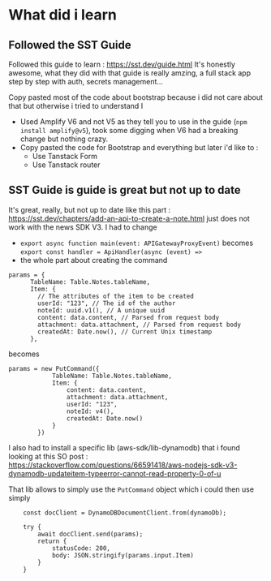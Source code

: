# What did i learn

## Followed the SST Guide
Followed this guide to learn : https://sst.dev/guide.html
It's honestly awesome, what they did with that guide is really amzing, a full stack app step by step with auth, secrets management...

Copy pasted most of the code about bootstrap because i did not care about that but otherwise i tried to understand I 
- Used Amplify V6 and not V5 as they tell you to use in the guide (`npm install amplify@v5`), took some digging when V6 had a breaking change but nothing crazy.
- Copy pasted the code for Bootstrap and everything but later i'd like to :
    - Use Tanstack Form
    - Use Tanstack router

## SST Guide is guide is great but not up to date
It's great, really, but not up to date like this part : https://sst.dev/chapters/add-an-api-to-create-a-note.html
just does not work with the news SDK V3. I had to change 

- `export async function main(event: APIGatewayProxyEvent)` becomes `export const handler = ApiHandler(async (event) =>`
- the whole part about creating the command 
```
params = {
      TableName: Table.Notes.tableName,
      Item: {
        // The attributes of the item to be created
        userId: "123", // The id of the author
        noteId: uuid.v1(), // A unique uuid
        content: data.content, // Parsed from request body
        attachment: data.attachment, // Parsed from request body
        createdAt: Date.now(), // Current Unix timestamp
      },
```

becomes 
```
params = new PutCommand({
            TableName: Table.Notes.tableName,
            Item: {
                content: data.content,
                attachment: data.attachment,
                userId: "123",
                noteId: v4(),
                createdAt: Date.now()
            }
        })
```

I also had to install a specific lib (aws-sdk/lib-dynamodb) that i found looking at this SO post :
https://stackoverflow.com/questions/66591418/aws-nodejs-sdk-v3-dynamodb-updateitem-typeerror-cannot-read-property-0-of-u

That lib allows to simply use the `PutCommand` object which i could then use simply 
```
    const docClient = DynamoDBDocumentClient.from(dynamoDb);

    try {
        await docClient.send(params);
        return {
            statusCode: 200,
            body: JSON.stringify(params.input.Item)
        }
    }
```
